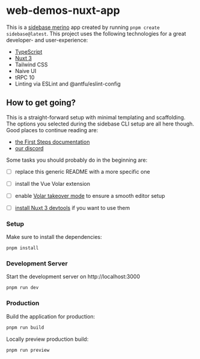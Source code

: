 # web-demos-nuxt-app

This is a [sidebase merino](https://sidebase.io/) app created by running `pnpm create sidebase@latest`. This project uses the following technologies for a great developer- and user-experience:
- [TypeScript](https://www.typescriptlang.org/)
- [Nuxt 3](https://nuxt.com)
- Tailwind CSS
- Naive UI
- tRPC 10
- Linting via ESLint and @antfu/eslint-config

## How to get going?

This is a straight-forward setup with minimal templating and scaffolding. The options you selected during the sidebase CLI setup are all here though. Good places to continue reading are:
- [the First Steps documentation](https://sidebase.io/sidebase/usage)
- [our discord](https://discord.gg/auc8eCeGzx)

Some tasks you should probably do in the beginning are:
- [ ] replace this generic README with a more specific one
- [ ] install the Vue Volar extension
- [ ] enable [Volar takeover mode](https://nuxt.com/docs/getting-started/installation#prerequisites) to ensure a smooth editor setup
- [ ] [install Nuxt 3 devtools](https://github.com/nuxt/devtools#installation) if you want to use them


### Setup

Make sure to install the dependencies:

```bash
pnpm install
```

### Development Server

Start the development server on http://localhost:3000

```bash
pnpm run dev
```

### Production

Build the application for production:

```bash
pnpm run build
```

Locally preview production build:

```bash
pnpm run preview
```
